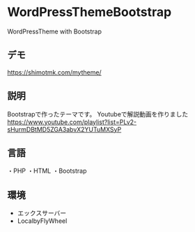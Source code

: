 # WordPressThemeBootstrap
WordPressTheme with Bootstrap

## デモ
https://shimotmk.com/mytheme/

## 説明
Bootstrapで作ったテーマです。
Youtubeで解説動画を作りました
https://www.youtube.com/playlist?list=PLv2-sHurmDBtMD5ZGA3abvX2YUTuMXSyP

## 言語
・PHP
・HTML
・Bootstrap

## 環境
* エックスサーバー 
* LocalbyFlyWheel
